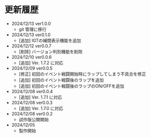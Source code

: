 # 更新履歴

- 2024/12/13 ver1.0.0
  - git 管理に移行
- 2024/12/13 ver0.1.0
  - \[追加\] IGTの補間表示機能を追加
- 2024/12/12 ver0.0.7
  - \[削除\] バージョン判別機能を削除
- 2024/12/10 ver0.0.6
  - \[追加\] Ver. 1.7.2 に対応
- 2024/12/09 ver0.0.5
  - \[修正\] 初回のイベント戦闘開始時にラップしてしまう不具合を修正
  - \[追加\] 初回のイベント戦闘後のラップを追加
  - \[追加\] 初回のイベント戦闘後のラップのON/OFFを追加
- 2024/12/08 ver0.0.4
  - \[追加\] Ver. 1.7.1 に対応
- 2024/12/08 ver0.0.3
  - \[追加\] Ver. 1.7.0 に対応
- 2024/12/08 ver0.0.2
  - 試作版公開開始
- 2024/12/05
  - 製作開始
